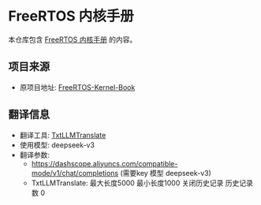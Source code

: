 # FreeRTOS 内核手册

本仓库包含 [FreeRTOS 内核手册](./toc.md) 的内容。

## 项目来源
- 原项目地址: [FreeRTOS-Kernel-Book](https://github.com/FreeRTOS/FreeRTOS-Kernel-Book)

## 翻译信息
- 翻译工具: [TxtLLMTranslate](https://github.com/CsBoBoNice/TxtLLMTranslate)
- 使用模型: deepseek-v3
- 翻译参数:
  - https://dashscope.aliyuncs.com/compatible-mode/v1/chat/completions (需要key 模型 deepseek-v3)
  - TxtLLMTranslate: 最大长度5000 最小长度1000 关闭历史记录 历史记录数 0
